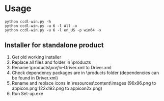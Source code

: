 # Usage

```
python ccdl-win.py -h
python ccdl-win.py -u 6 -l All -x
python ccdl-win.py -u 6 -l en_US -p win64 -x
```

## Installer for standalone product

1. Get old working installer
2. Replace all files and folder in \products
3. Rename \products\\*prefix*-Driver.xml to Driver.xml
4. Check dependency packages are in \products folder (dependencies can be found in Driver.xml)
5. Rename and replace icons in \resources\content\images (96x96.png to appicon.png 122x192.png to appicon2x.png)
6. Run Set-up.exe
